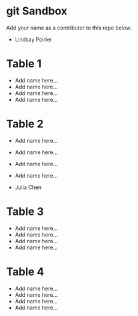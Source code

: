 # git Sandbox

Add your name as a contributor to this repo below:

- Lindsay Poirier

# Table 1
- Add name here...
- Add name here...
- Add name here...
- Add name here...

# Table 2

- Add name here...
- Add name here...
- Add name here...
- Add name here...

- Julia Chen

# Table 3

- Add name here...
- Add name here...
- Add name here...
- Add name here...

# Table 4

- Add name here...
- Add name here...
- Add name here...
- Add name here...
